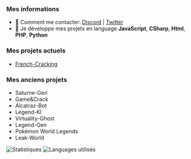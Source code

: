 
### Mes informations
- 🔭 Comment me contacter: [Discord](https://discord.gg/EwNjXAyn7Y) | [Twitter](https://twitter.com/Galack_QSM) 
- 🌱 Je développe mes projets en language __JavaScript__, __CSharp__, __Html__, __PHP__, __Python__

### Mes projets actuels 
- [French-Cracking](https://discord.gg/EwNjXAyn7Y)

### Mes anciens projets 
- Saturne-Gen
- Game&Crack
- Alcatraz-Bot
- Legend-KI
- Virtuality-Ghost 
- Legend-Gen
- Pokémon World Legends 
- Leak-World



<img alt="Statistiques" src="https://github-readme-stats.vercel.app/api?username=GalackQSM&show_icons=true&hide_border=true&theme=tokyonight" />
<img alt="Languages utilisés" src="https://github-readme-stats.vercel.app/api/top-langs?username=GalackQSM&show_icons=true&theme=tokyonight&layout=compact" />
